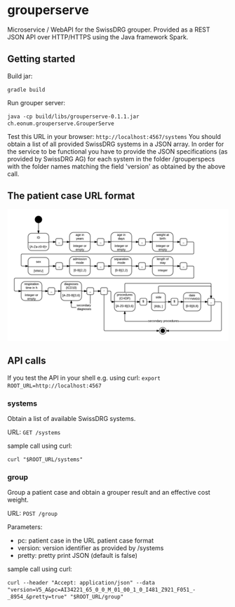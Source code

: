 # grouperserve
Microservice / WebAPI for the SwissDRG grouper. Provided as a REST JSON API over HTTP/HTTPS using the Java framework Spark.

## Getting started

Build jar:
```
gradle build
```

Run grouper server:
```
java -cp build/libs/grouperserve-0.1.1.jar ch.eonum.grouperserve.GrouperServe
```


Test this URL in your browser:
`http://localhost:4567/systems`
You should obtain a list of all provided SwissDRG systems in a JSON array. 
In order for the service to be functional you have to provide the JSON specifications (as provided by SwissDRG AG) for each system in the folder /grouperspecs with the folder names matching the field 'version' as obtained by the above call.

## The patient case URL format
![the URL patient case format](PatientCase_URL_format.png "The patient case URL format")

## API calls

If you test the API in your shell e.g. using curl:
`export ROOT_URL=http://localhost:4567`

### systems
Obtain a list of available SwissDRG systems.

URL:
`GET /systems`

sample call using curl:
```
curl "$ROOT_URL/systems"
```

### group
Group a patient case and obtain a grouper result and an effective cost weight.

URL:
`POST /group`

Parameters:
* pc: patient case in the URL patient case format
* version: version identifier as provided by /systems
* pretty: pretty print JSON (default is false)
	

sample call using curl: 
```
curl --header "Accept: application/json" --data "version=V5_A&pc=AI34221_65_0_0_M_01_00_1_0_I481_Z921_F051_-_8954_&pretty=true" "$ROOT_URL/group"
```






